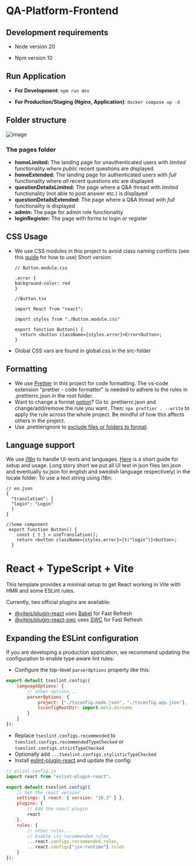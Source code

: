 # QA-Platform-Frontend

## Development requirements

- Node version 20

- Npm version 10

## Run Application

- **For Development**: `npm run dev`

- **For Production/Staging (Nginx, Application)**: `docker compose up -d`

## Folder structure

![image](https://github.com/user-attachments/assets/14dda8a0-1759-496e-8adf-c7dba16f9d07)

### The pages folder

- **homeLimited:** The landing page for unauthenticated users with _limited_ functionality where _public_ recent questions are displayed
- **homeExtended:** The landing page for authenticated users with _full_ functionality where _all_ recent questions etc are displayed
- **questionDetailsLimited:** The page where a Q&A thread with _limited_ functionality (not able to post answer etc.) is displayed
- **questionDetailsExtended:** The page where a Q&A thread with _full_ functionality is displayed
- **admin:** The page for admin role functionality
- **loginRegister:** The page with forms to login or register

## CSS Usage

- We use CSS modules in this project to avoid class naming conflicts (see this [guide](https://medium.com/@ralph1786/using-css-modules-in-react-app-c2079eadbb87) for how to use) Short version:

    ```
    // Button.module.css

    .error {
    background-color: red
    }
    ```

    ```
    //Button.tsx

    import React from "react";

    import styles from "./Button.module.css"

    export function Button() {
      return <button className={styles.error}>Error<button>;
    }
    ```

- Global CSS vars are found in global.css in the src-folder

## Formatting

- We use [Prettier](https://prettier.io/) in this project for code formatting. The vs-code extension "prettier - code formatter" is needed to adhere to the rules in .prettierrc.json in the root folder.
- Want to change a format [option](https://prettier.io/docs/en/options)? Go to .prettierrc.json and change/add/remove the rule you want. Then: `npx prettier . --write` to apply the rule across the whole project. Be mindful of how this affects others in the project.
- Use .prettierignore to [exclude files or folders to format](https://prettier.io/docs/en/ignore).

## Language support

We use [i18n](https://react.i18next.com/) to handle UI-texts and languages. [Here](https://medium.com/@devpedrodias/how-to-use-i18n-in-your-react-app-1f26deb2a3d8) is a short guide for setup and usage. Long story short we put all UI text in json files (en.json and eventually sv.json for english and swedish language respectively) in the locale folder. To use a text string using i18n:

```
// en.json
{
  "translation": {
  "login": "Login"
  }
}
```

```
//Some component
 export function Button() {
    const { t } = useTranslation();
    return <button className={styles.error}>{t("login")}<button>;
  }
```

# React + TypeScript + Vite

This template provides a minimal setup to get React working in Vite with HMR and some ESLint rules.

Currently, two official plugins are available:

- [@vitejs/plugin-react](https://github.com/vitejs/vite-plugin-react/blob/main/packages/plugin-react/README.md) uses [Babel](https://babeljs.io/) for Fast Refresh
- [@vitejs/plugin-react-swc](https://github.com/vitejs/vite-plugin-react-swc) uses [SWC](https://swc.rs/) for Fast Refresh

## Expanding the ESLint configuration

If you are developing a production application, we recommend updating the configuration to enable type aware lint rules:

- Configure the top-level `parserOptions` property like this:

```js
export default tseslint.config({
    languageOptions: {
        // other options...
        parserOptions: {
            project: ["./tsconfig.node.json", "./tsconfig.app.json"],
            tsconfigRootDir: import.meta.dirname
        }
    }
});
```

- Replace `tseslint.configs.recommended` to `tseslint.configs.recommendedTypeChecked` or `tseslint.configs.strictTypeChecked`
- Optionally add `...tseslint.configs.stylisticTypeChecked`
- Install [eslint-plugin-react](https://github.com/jsx-eslint/eslint-plugin-react) and update the config:

```js
// eslint.config.js
import react from "eslint-plugin-react";

export default tseslint.config({
    // Set the react version
    settings: { react: { version: "18.3" } },
    plugins: {
        // Add the react plugin
        react
    },
    rules: {
        // other rules...
        // Enable its recommended rules
        ...react.configs.recommended.rules,
        ...react.configs["jsx-runtime"].rules
    }
});
```
